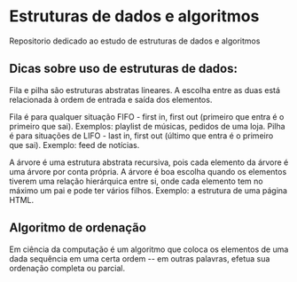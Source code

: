 # Estruturas de dados e algoritmos
Repositorio dedicado ao estudo de estruturas de dados e algoritmos


## Dicas sobre uso de estruturas de dados:

Fila e pilha são estruturas abstratas lineares.
A escolha entre as duas está relacionada à ordem de entrada e saída dos elementos. 

Fila é para qualquer situação FIFO - first in, first out (primeiro que entra é o primeiro que sai).
Exemplos: playlist de músicas, pedidos de uma loja.
Pilha é para situações de LIFO - last in, first out (último que entra é o primeiro que sai). 
Exemplo: feed de notícias.

A árvore é uma estrutura abstrata recursiva, pois cada elemento da árvore é uma árvore por conta própria. 
A árvore é boa escolha quando os elementos tiverem uma relação hierárquica entre si, onde cada elemento tem no máximo um pai e pode ter vários filhos. 
Exemplo: a estrutura de uma página HTML.



## Algoritmo de ordenação 

Em ciência da computação é um algoritmo que coloca os elementos de uma dada sequência em uma certa ordem -- em outras palavras, efetua sua ordenação completa ou parcial.